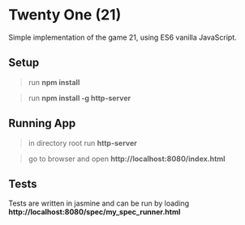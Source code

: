 # Twenty One (21)

Simple implementation of the game 21, using ES6 vanilla JavaScript.

## Setup

> run **npm install**

> run **npm install -g http-server**

## Running App

> in directory root run **http-server**

> go to browser and open **http://localhost:8080/index.html**

## Tests

Tests are written in jasmine and can be run by loading **http://localhost:8080/spec/my_spec_runner.html**

